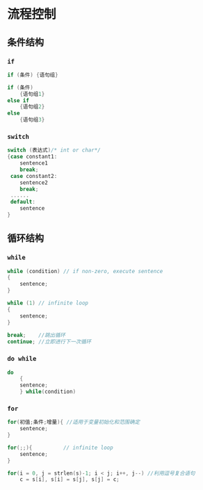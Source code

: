 # 流程控制

## 条件结构

### `if`

```C
if (条件) {语句组}

if (条件)
	{语句组1}
else if
	{语句组2}
else
	{语句组3}
```



### `switch`

```c
switch (表达式)/* int or char*/
{case constant1:
 	sentence1
	break;
 case constant2:
 	sentence2
	break;
 ......
 default:
 	sentence
}
```



## 循环结构

### `while`

```c
while (condition) // if non-zero, execute sentence
{
    sentence;
}

while (1) // infinite loop
{
	sentence;    
}
    
break;    //跳出循环
continue; //立即进行下一次循环
```



### `do while`

```c
do
	{
    sentence;
	} while(condition)  
```



### `for`

```c
for(初值;条件;增量){ //适用于变量初始化和范围确定
	sentence;    
}

for(;;){          // infinite loop
    sentence;
}

for(i = 0, j = strlen(s)-1; i < j; i++, j--) //利用逗号复合语句
    c = s[i], s[i] = s[j], s[j] = c;

```


